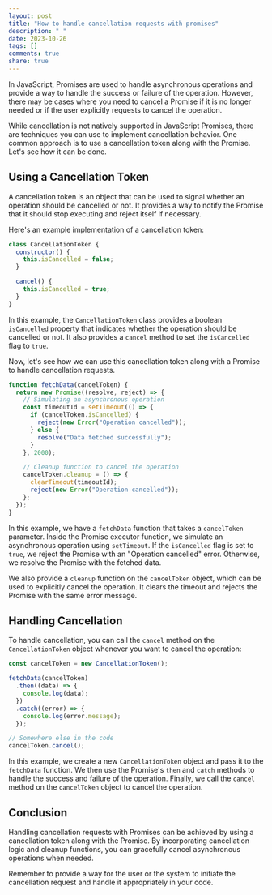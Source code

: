 ```yaml
---
layout: post
title: "How to handle cancellation requests with promises"
description: " "
date: 2023-10-26
tags: []
comments: true
share: true
---
```


In JavaScript, Promises are used to handle asynchronous operations and provide a way to handle the success or failure of the operation. However, there may be cases where you need to cancel a Promise if it is no longer needed or if the user explicitly requests to cancel the operation.

While cancellation is not natively supported in JavaScript Promises, there are techniques you can use to implement cancellation behavior. One common approach is to use a cancellation token along with the Promise. Let's see how it can be done.

## Using a Cancellation Token

A cancellation token is an object that can be used to signal whether an operation should be cancelled or not. It provides a way to notify the Promise that it should stop executing and reject itself if necessary.

Here's an example implementation of a cancellation token:

```javascript
class CancellationToken {
  constructor() {
    this.isCancelled = false;
  }

  cancel() {
    this.isCancelled = true;
  }
}
```

In this example, the `CancellationToken` class provides a boolean `isCancelled` property that indicates whether the operation should be cancelled or not. It also provides a `cancel` method to set the `isCancelled` flag to `true`.

Now, let's see how we can use this cancellation token along with a Promise to handle cancellation requests.

```javascript
function fetchData(cancelToken) {
  return new Promise((resolve, reject) => {
    // Simulating an asynchronous operation
    const timeoutId = setTimeout(() => {
      if (cancelToken.isCancelled) {
        reject(new Error("Operation cancelled"));
      } else {
        resolve("Data fetched successfully");
      }
    }, 2000);

    // Cleanup function to cancel the operation
    cancelToken.cleanup = () => {
      clearTimeout(timeoutId);
      reject(new Error("Operation cancelled"));
    };
  });
}
```

In this example, we have a `fetchData` function that takes a `cancelToken` parameter. Inside the Promise executor function, we simulate an asynchronous operation using `setTimeout`. If the `isCancelled` flag is set to `true`, we reject the Promise with an "Operation cancelled" error. Otherwise, we resolve the Promise with the fetched data.

We also provide a `cleanup` function on the `cancelToken` object, which can be used to explicitly cancel the operation. It clears the timeout and rejects the Promise with the same error message.

## Handling Cancellation

To handle cancellation, you can call the `cancel` method on the `CancellationToken` object whenever you want to cancel the operation:

```javascript
const cancelToken = new CancellationToken();

fetchData(cancelToken)
  .then((data) => {
    console.log(data);
  })
  .catch((error) => {
    console.log(error.message);
  });

// Somewhere else in the code
cancelToken.cancel();
```

In this example, we create a new `CancellationToken` object and pass it to the `fetchData` function. We then use the Promise's `then` and `catch` methods to handle the success and failure of the operation. Finally, we call the `cancel` method on the `cancelToken` object to cancel the operation.

## Conclusion

Handling cancellation requests with Promises can be achieved by using a cancellation token along with the Promise. By incorporating cancellation logic and cleanup functions, you can gracefully cancel asynchronous operations when needed.

Remember to provide a way for the user or the system to initiate the cancellation request and handle it appropriately in your code.